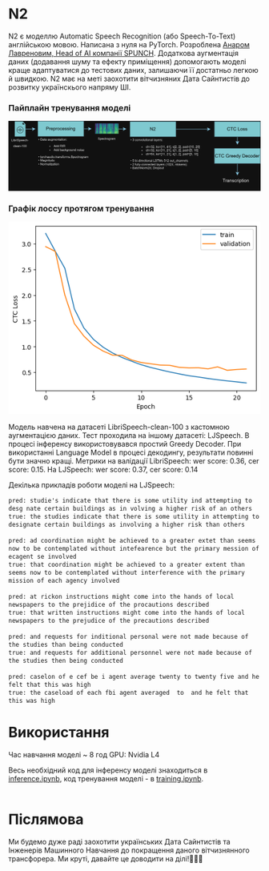 # N2

N2 є моделлю Automatic Speech Recognition (або Speech-To-Text) англійською мовою. Написана з нуля на PyTorch. Розроблена [Анаром Лавреновим, Head of AI компанії SPUNCH](https://www.linkedin.com/mynetwork/). Додаткова аугментація даних (додавання шуму та ефекту приміщення) допомогають моделі краще адаптуватися до тестових даних, залишаючи її достатньо легкою й швидкою. N2 має на меті заохотити вітчизняних Дата Сайнтистів до розвитку українскього напряму ШІ. 

### Пайплайн тренування моделі
![image](https://github.com/anarlavrenov/n2/blob/main/pipeline_diagram.webp)

### Графік лоссу протягом тренування
![image](https://github.com/anarlavrenov/n2/blob/main/loss.png)


Модель навчена на датасеті LibriSpeech-clean-100 з кастомною аугментацією даних. Тест проходила на іншому датасеті: LJSpeech. В процесі інференсу використовувався простий Greedy Decoder. При використанні Language Model в процесі декодингу, результати повинні бути значно кращі. Метрики на валідації LibriSpeech: wer score: 0.36, cer score: 0.15. На LJSpeech: wer score: 0.37, cer score: 0.14

Декілька прикладів роботи моделі на LJSpeech:

```
pred: studie's indicate that there is some utility ind attempting to desg nate certain buildings as in volving a higher risk of an others
true: the studies indicate that there is some utility in attempting to designate certain buildings as involving a higher risk than others

pred: ad coordination might be achieved to a greater extet than seems now to be contemplated without intefearence but the primary mession of ecagent se involved
true: that coordination might be achieved to a greater extent than seems now to be contemplated without interference with the primary mission of each agency involved

pred: at rickon instructions might come into the hands of local newspapers to the prejidice of the procautions described
true: that written instructions might come into the hands of local newspapers to the prejudice of the precautions described

pred: and requests for inditional personal were not made because of the studies than being conducted
true: and requests for additional personnel were not made because of the studies then being conducted

pred: caselon of e cef be i agent average twenty to twenty five and he felt that this was high
true: the caseload of each fbi agent averaged  to  and he felt that this was high

```


# Використання<br>

Час навчання моделі  ~ 8 год
GPU: Nvidia L4

Весь необхідний код для інференсу моделі знаходиться в [inference.ipynb](https://github.com/anarlavrenov/n2/blob/main/inference.ipynb), код тренування моделі - в [training.ipynb](https://github.com/anarlavrenov/n2/blob/main/training.ipynb).<br><br>

# Післямова<br>

Ми будемо дуже раді заохотити українських Дата Сайнтистів та Інженерів Машинного Навчання до покращення даного вітчизнянного трансфорера. Ми круті, давайте це доводити на ділі!🥇🥇🥇

